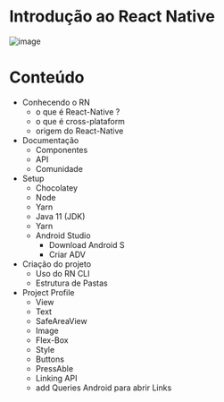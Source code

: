 # Introdução ao React Native

![image](https://user-images.githubusercontent.com/90631238/172426941-1600d45d-7530-4b0c-97c5-9ddd62d31b54.png)

# Conteúdo
 - Conhecendo o RN
   - o que é React-Native ?
   - o que é cross-plataform
   - origem do React-Native
 - Documentação
   - Componentes
   - API
   - Comunidade
 - Setup
   - Chocolatey
   - Node
   - Yarn
   - Java 11 (JDK)
   - Yarn
   - Android Studio
     - Download Android S
     - Criar ADV
  - Criação do projeto
    - Uso do RN CLI
    - Estrutura de Pastas
 - Project Profile
    - View
    - Text
    - SafeAreaView
    - Image
    - Flex-Box
    - Style
    - Buttons
    - PressAble
    - Linking API
    - add Queries Android para abrir Links
